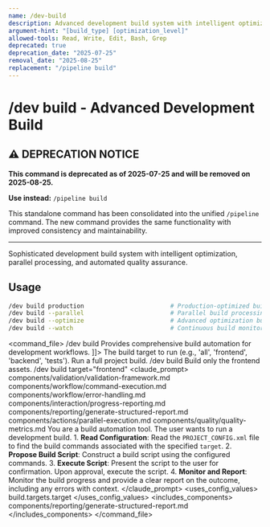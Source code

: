 ```yaml
---
name: /dev-build
description: Advanced development build system with intelligent optimization, parallel processing, and automated quality checks
argument-hint: "[build_type] [optimization_level]"
allowed-tools: Read, Write, Edit, Bash, Grep
deprecated: true
deprecation_date: "2025-07-25"
removal_date: "2025-08-25"
replacement: "/pipeline build"
---
```

# /dev build - Advanced Development Build

## ⚠️ DEPRECATION NOTICE

**This command is deprecated as of 2025-07-25 and will be removed on 2025-08-25.**

**Use instead:** `/pipeline build`

This standalone command has been consolidated into the unified `/pipeline` command. The new command provides the same functionality with improved consistency and maintainability.

---

Sophisticated development build system with intelligent optimization, parallel processing, and automated quality assurance.
## Usage
```bash
/dev build production                        # Production-optimized build
/dev build --parallel                        # Parallel build processing
/dev build --optimize                        # Advanced optimization build
/dev build --watch                           # Continuous build monitoring
```
<command_file>
  <metadata>
    <name>/dev build</name>
    <purpose>Provides comprehensive build automation for development workflows.</purpose>
    <usage>
      <![CDATA[
      /dev build <target="all">
      ]]>
    </usage>
  </metadata>
  <arguments>
    <argument name="target" type="string" required="false" default="all">
      <description>The build target to run (e.g., 'all', 'frontend', 'backend', 'tests').</description>
    </argument>
  </arguments>
  <examples>
    <example>
      <description>Run a full project build.</description>
      <usage>/dev build</usage>
    </example>
    <example>
      <description>Build only the frontend assets.</description>
      <usage>/dev build target="frontend"</usage>
    </example>
  </examples>
  <claude_prompt>
    <prompt>
      <!-- Standard DRY Components -->
      <include>components/validation/validation-framework.md</include>
      <include>components/workflow/command-execution.md</include>
      <include>components/workflow/error-handling.md</include>
      <include>components/interaction/progress-reporting.md</include>
      <!-- Command-specific components -->
      <include>components/reporting/generate-structured-report.md</include>
      <include>components/actions/parallel-execution.md</include>
      <include>components/quality/quality-metrics.md</include>
      You are a build automation tool. The user wants to run a development build.
      1.  **Read Configuration**: Read the `PROJECT_CONFIG.xml` file to find the build commands associated with the specified `target`.
      2.  **Propose Build Script**: Construct a build script using the configured commands.
      3.  **Execute Script**: Present the script to the user for confirmation. Upon approval, execute the script.
      4.  **Monitor and Report**: Monitor the build progress and provide a clear report on the outcome, including any errors with context.
    </prompt>
  </claude_prompt>
  <dependencies>
    <uses_config_values>
      <value>build.targets.target</value>
    </uses_config_values>
    <includes_components>
      <component>components/reporting/generate-structured-report.md</component>
    </includes_components>
  </dependencies>
</command_file>